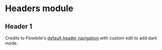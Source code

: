 # Headers module

## Header 1

Credits to Flowbite's [default header navigation](https://flowbite.com/blocks/marketing/header/#default-header-navigation) with custom edit to add dark mode.